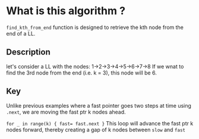 # What is this algorithm ?

`find_kth_from_end` function is designed to retrieve the kth node from the end of a LL.

## Description

let's consider a LL with the nodes:
1->2->3->4->5->6->7->8
If we wnat to find the 3rd node from the end (i.e. k = 3), 
this node will be 6.

## Key

Unlike previous examples where a fast pointer goes two steps at time using `.next`,
we are moving the fast ptr k nodes ahead.

`for _ in range(k) { fast= fast.next }`
This loop will advance the fast ptr k nodes forward, 
thereby creating a gap of k nodes between
`slow` and `fast`

